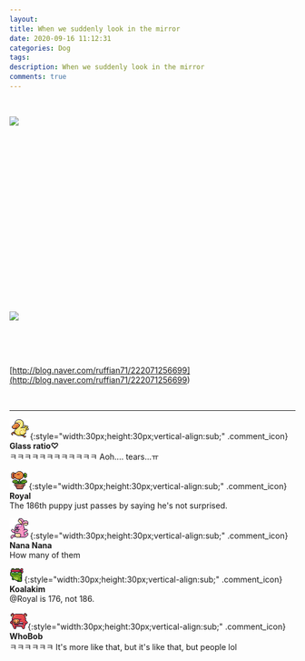 ```yaml
---
layout: 
title: When we suddenly look in the mirror
date: 2020-09-16 11:12:31
categories: Dog
tags: 
description: When we suddenly look in the mirror
comments: true
---
```


​

![](https://blog.kakaocdn.net/dn/94vod/btqIOaTNy82/EMM1hL6GvRDYA6W2X5NlCk/img.gif)

​

​

​

​

​

​

​

​

​

​

![](https://blog.kakaocdn.net/dn/eVVOnh/btqIGmuo6Z3/v4Gwn8XdK3LL5u9Aj8iok0/img.gif)

​

​

[http://blog.naver.com/ruffian71/222071256699](<http://blog.naver.com/ruffian71/222071256699>)

​

* * *

![comment](/assets/character/duck.png){:style="width:30px;height:30px;vertical-align:sub;" .comment_icon} **Glass ratio♡**  
ㅋㅋㅋㅋㅋㅋㅋㅋㅋㅋㅋㅋ Aoh.... tears...ㅠ   
  
![comment](/assets/character/plant.png){:style="width:30px;height:30px;vertical-align:sub;" .comment_icon} **Royal**  
The 186th puppy just passes by saying he's not surprised.   
  
![comment](/assets/character/bunny.png){:style="width:30px;height:30px;vertical-align:sub;" .comment_icon} **Nana Nana**  
How many of them   
  
![comment](/assets/character/frog.png){:style="width:30px;height:30px;vertical-align:sub;" .comment_icon} **Koalakim**  
@Royal is 176, not 186.  
  
![comment](/assets/character/pig.png){:style="width:30px;height:30px;vertical-align:sub;" .comment_icon} **WhoBob**  
ㅋㅋㅋㅋㅋㅋ It's more like that, but it's like that, but people lol   
  


